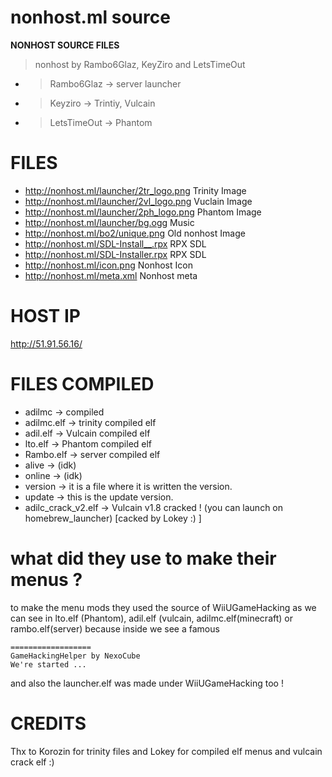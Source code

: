 # nonhost.ml source
**NONHOST SOURCE FILES**
> nonhost by Rambo6Glaz, KeyZiro and LetsTimeOut
- > Rambo6Glaz -> server launcher
- > Keyziro -> Trintiy, Vulcain
- > LetsTimeOut -> Phantom

# FILES
- http://nonhost.ml/launcher/2tr_logo.png Trinity Image
- http://nonhost.ml/launcher/2vl_logo.png Vuclain Image
- http://nonhost.ml/launcher/2ph_logo.png Phantom Image
- http://nonhost.ml/launcher/bg.ogg Music
- http://nonhost.ml/bo2/unique.png Old nonhost Image
- http://nonhost.ml/SDL-Install__.rpx RPX SDL
- http://nonhost.ml/SDL-Installer.rpx RPX SDL
- http://nonhost.ml/icon.png Nonhost Icon
- http://nonhost.ml/meta.xml Nonhost meta

# HOST IP
http://51.91.56.16/

# FILES COMPILED
- adilmc -> compiled
- adilmc.elf -> trinity compiled elf
- adil.elf -> Vulcain compiled elf
- lto.elf -> Phantom compiled elf
- Rambo.elf -> server compiled elf
- alive -> (idk)
- online -> (idk)
- version -> it is a file where it is written the version.
- update -> this is the update version.
- adilc_crack_v2.elf -> Vulcain v1.8 cracked ! (you can launch on homebrew_launcher) [cacked by Lokey :) ]

# what did they use to make their menus ?
to make the menu mods they used the source of WiiUGameHacking as we can see in lto.elf (Phantom), adil.elf (vulcain, adilmc.elf(minecraft) or rambo.elf(server) because inside we see a famous 
```
==================
GameHackingHelper by NexoCube
We're started ...
```
and also the launcher.elf was made under WiiUGameHacking too !

# CREDITS
Thx to Korozin for trinity files and Lokey for compiled elf menus and vulcain crack elf :)
